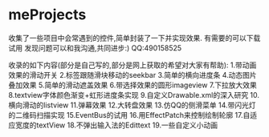 meProjects
==========

收集了一些项目中会常遇到的控件,简单封装了一下并实现效果.
有需要的可以下载试用
发现问题可以和我沟通,共同进步:)
QQ:490158525

收录的如下内容(部分是自己写的,部分是网上获取的希望对大家有帮助):
1.带动画效果的滑动开关
2.标签跟随滑块移动的seekbar
3.简单的横向进度条
4.动态图片叠加效果
5.简单的滑动遮盖效果
6.带选择效果的圆形imageview
7.下拉放大效果
8.textview字体颜色渐变+虹形进度条实现
9.自定义Drawable.xml的深入研究
10.横向滑动的listview
11.弹幕效果
12.大转盘效果
13.仿QQ的侧滑菜单
14.带闪光灯的二维码扫描实现
15.EventBus的试用
16.用EffectPatch来控制绘制轮廓
17.自适应宽度的textView
18.不弹出输入法的Edittext
19.一些自定义小动画
